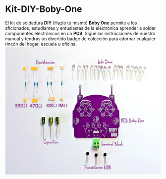 # Kit-DIY-Boby-One
El kit de soldadura **DIY** (Hazlo tú mismo) **Boby One** permite a los aficionados, estudiantes y entusiastas de la electrónica aprender a soldar componentes electrónicos en un **PCB**. Sigue las instrucciones de nuestro manual y tendrás un divertido badge de colección para adornar cualquier rincón del hogar, escuela u oficina.
![](https://github.com/Bit-Hard/Kit-DIY-Boby-One/blob/0b359e6dd5ed1b98232f9bec83e175722cf75dd8/Kit_Boby_One.jpg)
